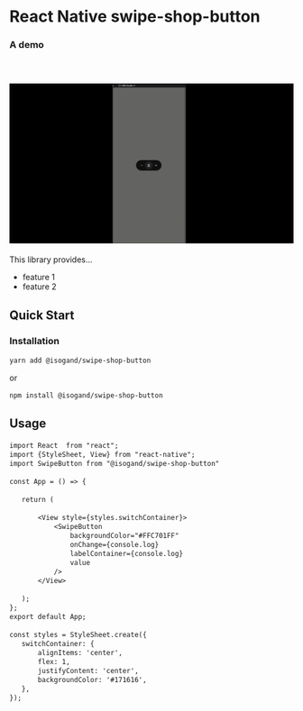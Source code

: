 # React Native swipe-shop-button

<!-- ## Introduction -->

<div>
<h3> A demo <h3>
 </br>

![](https://github.com/isogand/swipe-shop-button/blob/master/public/image/demo.gif)</div>

This library provides...

* feature 1
* feature 2

## Quick Start

### Installation

```bash
yarn add @isogand/swipe-shop-button
```

or 

```bash
npm install @isogand/swipe-shop-button
```
 
## Usage

 ```tsx
import React  from "react";
import {StyleSheet, View} from "react-native";
import SwipeButton from "@isogand/swipe-shop-button"

const App = () => {

    return (

        <View style={styles.switchContainer}>
            <SwipeButton
                backgroundColor="#FFC701FF"
                onChange={console.log}
                labelContainer={console.log}
                value
            />
        </View>

    );
};
export default App;

const styles = StyleSheet.create({
    switchContainer: {
        alignItems: 'center',
        flex: 1,
        justifyContent: 'center',
        backgroundColor: '#171616',
    },
});
 ```

